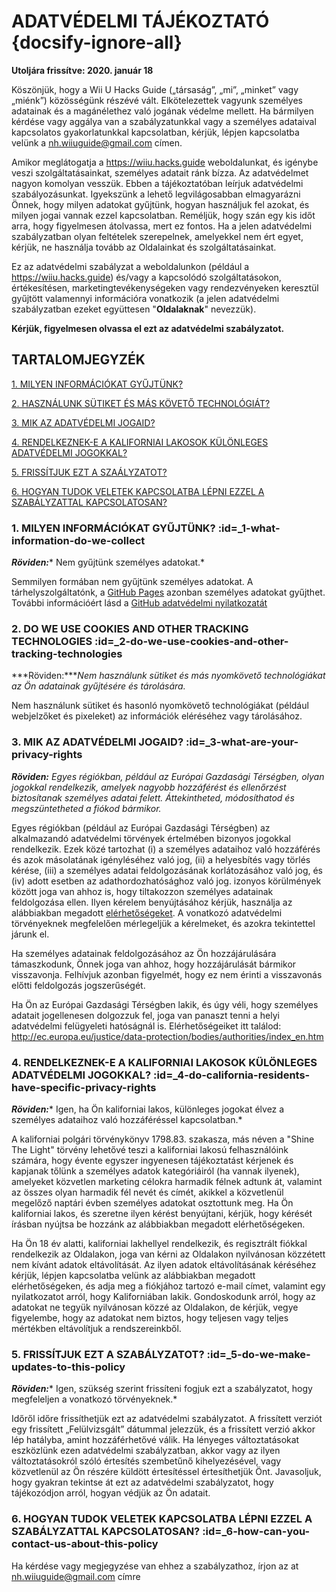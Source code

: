 # ADATVÉDELMI TÁJÉKOZTATÓ {docsify-ignore-all}

**Utoljára frissítve: 2020. január 18**


Köszönjük, hogy a Wii U Hacks Guide („társaság”, „mi”, „minket” vagy „miénk”) közösségünk részévé vált. Elkötelezettek vagyunk személyes adatainak és a magánélethez való jogának védelme mellett. Ha bármilyen kérdése vagy aggálya van a szabályzatunkkal vagy a személyes adataival kapcsolatos gyakorlatunkkal kapcsolatban, kérjük, lépjen kapcsolatba velünk a nh.wiiuguide@gmail.com címen.

Amikor meglátogatja a https://wiiu.hacks.guide weboldalunkat, és igénybe veszi szolgáltatásainkat, személyes adatait ránk bízza. Az adatvédelmet nagyon komolyan vesszük. Ebben a tájékoztatóban leírjuk adatvédelmi szabályozásunkat. Igyekszünk a lehető legvilágosabban elmagyarázni Önnek, hogy milyen adatokat gyűjtünk, hogyan használjuk fel azokat, és milyen jogai vannak ezzel kapcsolatban. Reméljük, hogy szán egy kis időt arra, hogy figyelmesen átolvassa, mert ez fontos. Ha a jelen adatvédelmi szabályzatban olyan feltételek szerepelnek, amelyekkel nem ért egyet, kérjük, ne használja tovább az Oldalainkat és szolgáltatásainkat.

Ez az adatvédelmi szabályzat a weboldalunkon (például a https://wiiu.hacks.guide) és/vagy a kapcsolódó szolgáltatásokon, értékesítésen, marketingtevékenységeken vagy rendezvényeken keresztül gyűjtött valamennyi információra vonatkozik (a jelen adatvédelmi szabályzatban ezeket együttesen "**Oldalaknak**" nevezzük).

**Kérjük, figyelmesen olvassa el ezt az adatvédelmi szabályzatot.**


## TARTALOMJEGYZÉK

[1. MILYEN INFORMÁCIÓKAT GYŰJTÜNK?](privacy-policy?id=_1-what-information-do-we-collect)

[2. HASZNÁLUNK SÜTIKET ÉS MÁS KÖVETŐ TECHNOLÓGIÁT?](privacy-policy?id=_2-do-we-use-cookies-and-other-tracking-technologies)

[3. MIK AZ ADATVÉDELMI JOGAID?](privacy-policy?id=_3-what-are-your-privacy-rights)

[4. RENDELKEZNEK-E A KALIFORNIAI LAKOSOK KÜLÖNLEGES ADATVÉDELMI JOGOKKAL?](privacy-policy?id=_4-do-california-residents-have-specific-privacy-rights)

[5. FRISSÍTJUK EZT A SZAÁLYZATOT?](privacy-policy?id=_5-do-we-make-updates-to-this-policy)

[6. HOGYAN TUDOK VELETEK KAPCSOLATBA LÉPNI EZZEL A SZABÁLYZATTAL KAPCSOLATOSAN?](privacy-policy?id=_6-how-can-you-contact-us-about-this-policy)



### 1. MILYEN INFORMÁCIÓKAT GYŰJTÜNK? :id=_1-what-information-do-we-collect

***Röviden:**** Nem gyűjtünk személyes adatokat.*

Semmilyen formában nem gyűjtünk személyes adatokat. A tárhelyszolgáltatónk, a [GitHub Pages](https://pages.github.com/) azonban személyes adatokat gyűjthet. További információért lásd a [GitHub adatvédelmi nyilatkozatát](https://help.github.com/en/github/site-policy/github-privacy-statement)


### 2. DO WE USE COOKIES AND OTHER TRACKING TECHNOLOGIES :id=_2-do-we-use-cookies-and-other-tracking-technologies
***Röviden:****Nem használunk sütiket és más nyomkövető technológiákat az Ön adatainak gyűjtésére és tárolására.*

Nem használunk sütiket és hasonló nyomkövető technológiákat (például webjelzőket és pixeleket) az információk eléréséhez vagy tárolásához.


### 3. MIK AZ ADATVÉDELMI JOGAID? :id=_3-what-are-your-privacy-rights

***Röviden:*** *Egyes régiókban, például az Európai Gazdasági Térségben, olyan jogokkal rendelkezik, amelyek nagyobb hozzáférést és ellenőrzést biztosítanak személyes adatai felett. Áttekintheted, módosíthatod és megszüntetheted a fiókod bármikor.*

Egyes régiókban (például az Európai Gazdasági Térségben) az alkalmazandó adatvédelmi törvények értelmében bizonyos jogokkal rendelkezik. Ezek közé tartozhat (i) a személyes adataihoz való hozzáférés és azok másolatának igényléséhez való jog, (ii) a helyesbítés vagy törlés kérése, (iii) a személyes adatai feldolgozásának korlátozásához való jog, és (iv) adott esetben az adathordozhatósághoz való jog. izonyos körülmények között joga van ahhoz is, hogy tiltakozzon személyes adatainak feldolgozása ellen. Ilyen kérelem benyújtásához kérjük, használja az alábbiakban megadott [elérhetőségeket](privacy-policy?id=_6-how-can-you-contact-us-about-this-policy). A vonatkozó adatvédelmi törvényeknek megfelelően mérlegeljük a kérelmeket, és azokra tekintettel járunk el.

Ha személyes adatainak feldolgozásához az Ön hozzájárulására támaszkodunk, Önnek joga van ahhoz, hogy hozzájárulását bármikor visszavonja. Felhívjuk azonban figyelmét, hogy ez nem érinti a visszavonás előtti feldolgozás jogszerűségét.

Ha Ön az Európai Gazdasági Térségben lakik, és úgy véli, hogy személyes adatait jogellenesen dolgozzuk fel, joga van panaszt tenni a helyi adatvédelmi felügyeleti hatóságnál is. Elérhetőségeiket itt találod: http://ec.europa.eu/justice/data-protection/bodies/authorities/index_en.htm


### 4. RENDELKEZNEK-E A KALIFORNIAI LAKOSOK KÜLÖNLEGES ADATVÉDELMI JOGOKKAL? :id=_4-do-california-residents-have-specific-privacy-rights

***Röviden:**** Igen, ha Ön kaliforniai lakos, különleges jogokat élvez a személyes adataihoz való hozzáféréssel kapcsolatban.*

A kaliforniai polgári törvénykönyv 1798.83. szakasza, más néven a "Shine The Light" törvény lehetővé teszi a kaliforniai lakosú felhasználóink számára, hogy évente egyszer ingyenesen tájékoztatást kérjenek és kapjanak tőlünk a személyes adatok kategóriáiról (ha vannak ilyenek), amelyeket közvetlen marketing célokra harmadik félnek adtunk át, valamint az összes olyan harmadik fél nevét és címét, akikkel a közvetlenül megelőző naptári évben személyes adatokat osztottunk meg. Ha Ön kaliforniai lakos, és szeretne ilyen kérést benyújtani, kérjük, hogy kérését írásban nyújtsa be hozzánk az alábbiakban megadott elérhetőségeken.

Ha Ön 18 év alatti, kaliforniai lakhellyel rendelkezik, és regisztrált fiókkal rendelkezik az Oldalakon, joga van kérni az Oldalakon nyilvánosan közzétett nem kívánt adatok eltávolítását. Az ilyen adatok eltávolításának kéréséhez kérjük, lépjen kapcsolatba velünk az alábbiakban megadott elérhetőségeken, és adja meg a fiókjához tartozó e-mail címet, valamint egy nyilatkozatot arról, hogy Kaliforniában lakik. Gondoskodunk arról, hogy az adatokat ne tegyük nyilvánosan közzé az Oldalakon, de kérjük, vegye figyelembe, hogy az adatokat nem biztos, hogy teljesen vagy teljes mértékben eltávolítjuk a rendszereinkből.


### 5. FRISSÍTJUK EZT A SZABÁLYZATOT? :id=_5-do-we-make-updates-to-this-policy

***Röviden:**** Igen, szükség szerint frissíteni fogjuk ezt a szabályzatot, hogy megfeleljen a vonatkozó törvényeknek.*

Időről időre frissíthetjük ezt az adatvédelmi szabályzatot. A frissített verziót egy frissített „Felülvizsgált” dátummal jelezzük, és a frissített verzió akkor lép hatályba, amint hozzáférhetővé válik. Ha lényeges változtatásokat eszközlünk ezen adatvédelmi szabályzatban, akkor vagy az ilyen változtatásokról szóló értesítés szembetűnő kihelyezésével, vagy közvetlenül az Ön részére küldött értesítéssel értesíthetjük Önt. Javasoljuk, hogy gyakran tekintse át ezt az adatvédelmi szabályzatot, hogy tájékozódjon arról, hogyan védjük az Ön adatait.


### 6. HOGYAN TUDOK VELETEK KAPCSOLATBA LÉPNI EZZEL A SZABÁLYZATTAL KAPCSOLATOSAN? :id=_6-how-can-you-contact-us-about-this-policy

Ha kérdése vagy megjegyzése van ehhez a szabályzathoz, írjon az at nh.wiiuguide@gmail.com címre